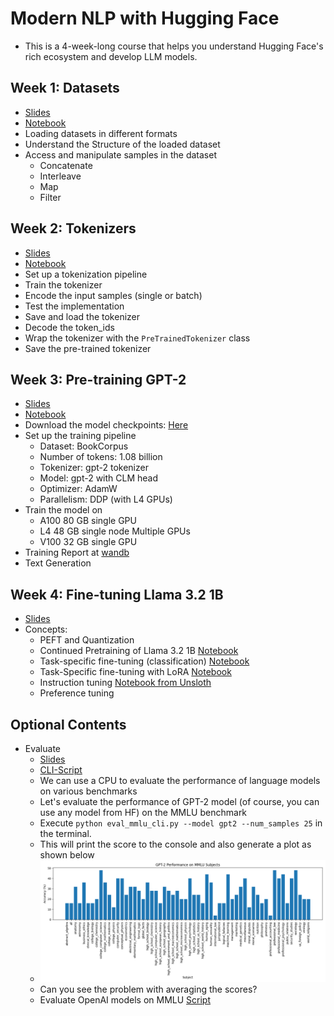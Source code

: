 # Modern NLP with Hugging Face
 - This is a 4-week-long course that helps you understand Hugging Face's rich ecosystem and develop LLM models.
## Week 1: Datasets
 - [Slides](https://iitm-pod.slides.com/arunprakash_ai/dlp-lecture-1)
 - [Notebook](https://github.com/Arunprakash-A/Modern-NLP-with-Hugging-Face/blob/main/Notebooks/Datasets.ipynb)
 - Loading datasets in different formats
 - Understand the Structure of the loaded dataset
 - Access and manipulate samples in the dataset
   - Concatenate
   - Interleave
   - Map
   - Filter
## Week 2: Tokenizers
  - [Slides](https://iitm-pod.slides.com/arunprakash_ai/dlp-lecture-2)
  - [Notebook](https://github.com/Arunprakash-A/Modern-NLP-with-Hugging-Face/blob/main/Notebooks/Tokenizer.ipynb)
  - Set up a tokenization pipeline
  - Train the tokenizer
  - Encode the input samples (single or batch)
  - Test the implementation
  - Save and load the tokenizer
  - Decode the token_ids
  - Wrap the tokenizer with the `PreTrainedTokenizer` class
  - Save the pre-trained tokenizer
## Week 3: Pre-training GPT-2 
 - [Slides](https://iitm-pod.slides.com/arunprakash_ai/dlp_nlp_w3?token=5976JyVI)
 - [Notebook](https://github.com/Arunprakash-A/Modern-NLP-with-Hugging-Face/blob/main/Notebooks/PreTraining_GPT.ipynb)
 - Download the model checkpoints: [Here](https://drive.google.com/drive/folders/1DQwmmq9hLtIwfXVMKlYtNu_k9ZS7Nekx?usp=drive_link)
 - Set up the training pipeline
    - Dataset: BookCorpus
    - Number of tokens: 1.08 billion
    - Tokenizer: gpt-2 tokenizer
    - Model: gpt-2 with CLM head
    - Optimizer: AdamW
    - Parallelism: DDP (with L4 GPUs)
 - Train the model on
    - A100 80 GB single GPU
    - L4 48 GB single node Multiple GPUs
    - V100 32 GB single GPU
 - Training Report at [wandb](https://wandb.ai/a-arun283-iit-madras/DLP-GPT2-Node-1/reports/DLP-PreTraining-GPT-2--Vmlldzo5NTgxMTUx)
 - Text Generation
## Week 4: Fine-tuning Llama 3.2 1B
 - [Slides](https://iitm-pod.slides.com/arunprakash_ai/dlp-nlp-w4/fullscreen?token=vmr9TM_Z) 
 - Concepts:
    - PEFT and Quantization
    - Continued Pretraining of Llama 3.2 1B [Notebook](https://github.com/Arunprakash-A/Modern-NLP-with-Hugging-Face/blob/main/Notebooks/ContPreTrain-Peft-quantize.ipynb)
    - Task-specific fine-tuning (classification) [Notebook](https://github.com/Arunprakash-A/Modern-NLP-with-Hugging-Face/blob/main/Notebooks/Task-Specific-FineTuning.ipynb)
    - Task-Specific fine-tuning with LoRA [Notebook](https://github.com/Arunprakash-A/Modern-NLP-with-Hugging-Face/blob/main/Notebooks/Task-Specific-FineTuning-LoRA.ipynb)
    - Instruction tuning [Notebook from Unsloth](https://colab.research.google.com/drive/1Ys44kVvmeZtnICzWz0xgpRnrIOjZAuxp?usp=sharing)
    -  Preference tuning
  
## Optional Contents
 - Evaluate
   - [Slides](https://iitm-pod.slides.com/arunprakash_ai)
   - [CLI-Script](https://github.com/Arunprakash-A/Modern-NLP-with-Hugging-Face/blob/main/Notebooks/eval_mmlu_cli.py)
   - We can use a CPU to evaluate the performance of language models on various benchmarks
   - Let's evaluate the performance of GPT-2 model (of course, you can use any model from HF) on the MMLU benchmark
   - Execute ```python eval_mmlu_cli.py --model gpt2 --num_samples 25``` in the terminal.
   - This will print the score to the console and also generate a plot as shown below
   - ![gpt2-evaluate](https://raw.githubusercontent.com/Arunprakash-A/Modern-NLP-with-Hugging-Face/refs/heads/main/Notebooks/images/gpt2_mmlu_scores.png)
   - Can you see the problem with averaging the scores?
   - Evaluate OpenAI models on MMLU [Script](https://github.com/hendrycks/test/blob/master/evaluate.py)

   
     
